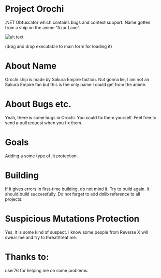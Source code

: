 # Project Orochi
.NET Obfuscator which contains bugs and context support. Name gotten from a ship on the anime "Azur Lane".

![alt text](https://i.hizliresim.com/auk08x3.jpg)

(drag and drop executable to main form for loading it)
# About Name
Orochi ship is made by Sakura Empire faction. Not gonna lie, I am not an Sakura Empire fan but this is the only name I could get from the anime.

# About Bugs etc.
Yeah, there is some bugs in Orochi. You could fix them yourself. Feel free to send a pull request when you fix them.

# Goals
Adding a some type of jit protection.

# Building
If it gives errors in first-time building, do not mind it. Try to build again. It should build successfully. Do not forget to add dnlib reference to all projects.

# Suspicious Mutations Protection
Yes, It is some kind of suspect. I know some people from Reverse X will swear me and try to threat/treat me.

# Thanks to:
user76 for helping me on some problems.
